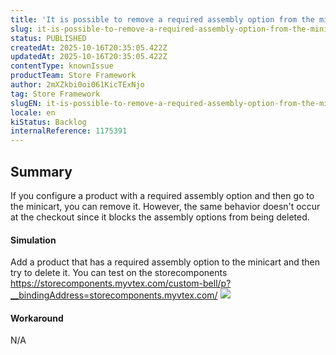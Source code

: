 ```yaml
---
title: 'It is possible to remove a required assembly option from the minicart'
slug: it-is-possible-to-remove-a-required-assembly-option-from-the-minicart
status: PUBLISHED
createdAt: 2025-10-16T20:35:05.422Z
updatedAt: 2025-10-16T20:35:05.422Z
contentType: knownIssue
productTeam: Store Framework
author: 2mXZkbi0oi061KicTExNjo
tag: Store Framework
slugEN: it-is-possible-to-remove-a-required-assembly-option-from-the-minicart
locale: en
kiStatus: Backlog
internalReference: 1175391
---
```


## Summary


If you configure a product with a required assembly option and then go to the minicart, you can remove it. However, the same behavior doesn't occur at the checkout since it blocks the assembly options from being deleted.


#### Simulation


Add a product that has a required assembly option to the minicart and then try to delete it. You can test on the storecomponents
https://storecomponents.myvtex.com/custom-bell/p?__bindingAddress=storecomponents.myvtex.com/
 ![](https://vtexhelp.zendesk.com/attachments/token/J3EPe83BNwTZnQ37NHLS2qqA9/?name=image.png)


#### Workaround


N/A



